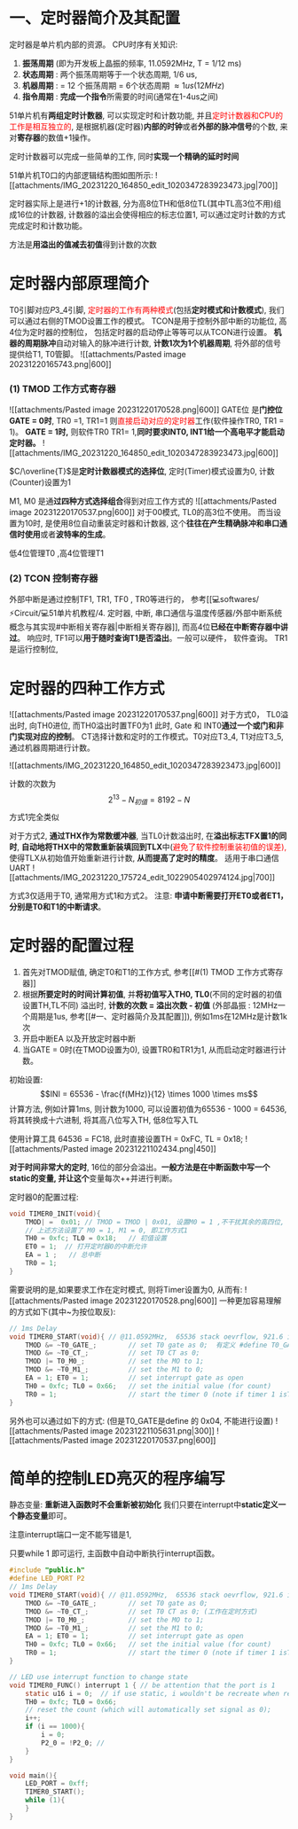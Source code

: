 # 一、定时器简介及其配置
定时器是单片机内部的资源。 
CPU时序有关知识: 
1. **振荡周期** (即为开发板上晶振的频率, 11.0592MHz, T = 1/12 ms)
2. **状态周期** : 两个振荡周期等于一个状态周期, 1/6 us,
3. **机器周期** : = 12 个振荡周期 = 6个状态周期  $\approx1us(12MHz)$  
4. **指令周期** : **完成一个指令**所需要的时间(通常在1-4us之间)

51单片机有**两组定时计数器**, 可以实现定时和计数功能, 并且<mark style="background: transparent; color: red">定时计数器和CPU的工作是相互独立的</mark>, 是根据机器(定时器)**内部的时钟**或者**外部的脉冲信号**的个数, 来对**寄存器**的数值+1操作。

定时计数器可以完成一些简单的工作, 同时**实现一个精确的延时时间**

51单片机T0口的内部逻辑结构图如图所示: 
![[attachments/IMG_20231220_164850_edit_1020347283923473.jpg|700]]

定时器实际上是进行+1的计数器, 分为高8位TH和低8位TL(其中TL高3位不用)组成16位的计数器, 计数器的溢出会使得相应的标志位置1, 可以通过定时计数的方式完成定时和计数功能。

方法是**用溢出的值减去初值**得到计数的次数

# 定时器内部原理简介
T0引脚对应$P3\_4$引脚, <mark style="background: transparent; color: red">定时器的工作有两种模式</mark>(包括**定时模式和计数模式**), 我们可以通过右侧的TMOD设置工作的模式。
TCON是用于控制外部中断的功能位, 高4位为定时器的控制位， 包括定时器的启动停止等等可以从TCON进行设置。 
**机器的周期脉冲**自动对输入的脉冲进行计数, **计数1次为1个机器周期**, 将外部的信号提供给T1, T0管脚。
![[attachments/Pasted image 20231220165743.png|600]]

### (1) TMOD 工作方式寄存器
![[attachments/Pasted image 20231220170528.png|600]]
GATE位 是**门控位** 
**GATE  = 0时**, TR0 =1, TR1=1 则<mark style="background: transparent; color: red">直接启动对应的定时器</mark>工作(软件操作TR0, TR1 = 1)。
**GATE = 1时,** 则软件TR0  TR1= 1,**同时要求INT0, INT1给一个高电平才能启动定时器。**
![[attachments/IMG_20231220_164850_edit_1020347283923473.jpg|600]]

$C/\overline{T}$是**定时计数器模式的选择位**, 定时(Timer)模式设置为0, 计数(Counter)设置为1

M1, M0 是通**过四种方式选择组合**得到对应工作方式的
![[attachments/Pasted image 20231220170537.png|600]]
对于00模式, TL0的高3位不使用。
而当设置为10时, 是使用8位自动重装定时器和计数器, 这个**往往在产生精确脉冲和串口通信时使用**或者**波特率的生成**。

低4位管理T0 ,高4位管理T1 
### (2) TCON 控制寄存器
外部中断是通过控制TF1, TR1, TF0 , TR0等进行的， 参考[[💻softwares/⚡Circuit/💻51单片机教程/4. 定时器, 中断, 串口通信与温度传感器/外部中断系统概念与其实现#中断相关寄存器|中断相关寄存器]], 而高4位**已经在中断寄存器中讲过**。
响应时, TF1可以**用于随时查询T1是否溢出**。一般可以硬件，  软件查询。
TR1是运行控制位, 

# 定时器的四种工作方式
![[attachments/Pasted image 20231220170537.png|600]]
对于方式0， TL0溢出时, 向TH0进位, 而TH0溢出时置TF0为1 
此时, Gate 和 INT0**通过一个或门和非门实现对应的控制**。 
CT选择计数和定时的工作模式。T0对应T3_4, T1对应T3_5, 通过机器周期进行计数。 

![[attachments/IMG_20231220_164850_edit_1020347283923473.jpg|600]]

计数的次数为
$$2^{13} - N_{初值} = 8192 - N$$
方式1完全类似

对于方式2, **通过THX作为常数缓冲器**, 当TL0计数溢出时, 在**溢出标志TFX置1的同时**, **自动地将THX中的常数重新装填回到TLX**中(<mark style="background: transparent; color: red">避免了软件控制重装初值的误差), </mark>使得TLX从初始值开始重新进行计数, **从而提高了定时的精度**。  适用于串口通信UART
![[attachments/IMG_20231220_175724_edit_1022905402974124.jpg|700]]

方式3仅适用于T0, 通常用方式1和方式2。
注意: **申请中断需要打开ET0或者ET1，分别是T0和T1的中断请求**。 

# 定时器的配置过程
1. 首先对TMOD赋值, 确定T0和T1的工作方式, 参考[[#(1) TMOD 工作方式寄存器]] 
2. 根据**所要定时的时间计算初值**, 并**将初值写入TH0, TL0**(不同的定时器的初值设置TH,TL不同) 
溢出时, **计数的次数 = 溢出次数 - 初值** (外部晶振 : 12MHz一个周期是1us, 参考[[#一、定时器简介及其配置]]), 例如1ms在12MHz是计数1k次
3. 开启中断EA 以及开放定时器中断 
4. 当GATE = 0时(在TMOD设置为0), 设置TR0和TR1为1, 从而启动定时器进行计数。

初始设置: 
$$INI = 65536 - \frac{f(MHz)}{12} \times 1000 \times  ms$$
计算方法, 例如计算1ms, 则计数为1000, 可以设置初值为65536 -  1000 = 64536, 将其转换成十六进制, 将其高八位写入TH, 低8位写入TL

使用计算工具 64536 =  FC18, 此时直接设置TH = 0xFC, TL = 0x18;
![[attachments/Pasted image 20231221102434.png|450]]

**对于时间非常大的定时**, 16位的部分会溢出。**一般方法是在中断函数中写一个static的变量, 并让这个**变量每次++并进行判断。

定时器0的配置过程: 
```c 
void TIMER0_INIT(void){
	TMOD| =  0x01; // TMOD = TMOD | 0x01, 设置M0 = 1 ,不干扰其余的高四位, 否则会干扰T1计时器的运行***。
	// 上述方法设置了 M0 = 1, M1 = 0, 即工作方式1 
	TH0 = 0xfc; TL0 = 0x18;   // 初值设置
	ET0 = 1;  // 打开定时器0的中断允许
	EA = 1 ;   // 总中断
	TR0 = 1; 
}
```

需要说明的是,如果要求工作在定时模式, 则将Timer设置为0, 从而有:
![[attachments/Pasted image 20231220170528.png|600]]
一种更加容易理解的方式如下(其中~为按位取反):
```c
// 1ms Delay 
void TIMER0_START(void){ // @11.0592MHz,  65536 stack oevrflow, 921.6 is countNum 
    TMOD &= ~T0_GATE_;        // set T0 gate as 0;  有定义 #define T0_GATE_ =  0x08, 
    TMOD &= ~T0_CT_;          // set T0 CT as 0;
    TMOD |= T0_M0_;           // set the MO to 1;
    TMOD &= ~T0_M1_;          // set the M1 to 0; 
    EA = 1; ET0 = 1;          // set interrupt gate as open 
    TH0 = 0xfc; TL0 = 0x66;   // set the initial value (for count)
    TR0 = 1;                  // start the timer 0 (note if timer 1 isTR1)
}
```
另外也可以通过如下的方式: (但是T0_GATE是define 的 0x04, 不能进行设置)
![[attachments/Pasted image 20231221105631.png|300]]
![[attachments/Pasted image 20231220170537.png|600]]

# 简单的控制LED亮灭的程序编写 
静态变量: **重新进入函数时不会重新被初始化** 
我们只要在interrupt中**static定义一个静态变量**即可。

注意interrupt端口一定不能写错是1, 

只要while 1 即可运行,  主函数中自动中断执行interrupt函数。 
```c
#include "public.h"
#define LED_PORT P2
// 1ms Delay 
void TIMER0_START(void){ // @11.0592MHz,  65536 stack oevrflow, 921.6 is countNum 
    TMOD &= ~T0_GATE_;        // set T0 gate as 0;
    TMOD &= ~T0_CT_;          // set T0 CT as 0; (工作在定时方式)
    TMOD |= T0_M0_;           // set the MO to 1;
    TMOD &= ~T0_M1_;          // set the M1 to 0; 
    EA = 1; ET0 = 1;          // set interrupt gate as open 
    TH0 = 0xfc; TL0 = 0x66;   // set the initial value (for count)
    TR0 = 1;                  // start the timer 0 (note if timer 1 isTR1)
}

// LED use interrupt function to change state 
void TIMER0_FUNC() interrupt 1 { // be attention that the port is 1 
    static u16 i = 0;  // if use static, i wouldn't be recreate when reuse function
    TH0 = 0xfc; TL0 = 0x66;
    // reset the count (which will automatically set signal as 0);
    i++;
    if (i == 1000){
        i = 0;
        P2_0 = !P2_0; // 
    }
}

void main(){
    LED_PORT = 0xff;
    TIMER0_START();
    while (1){
    }
}
```


